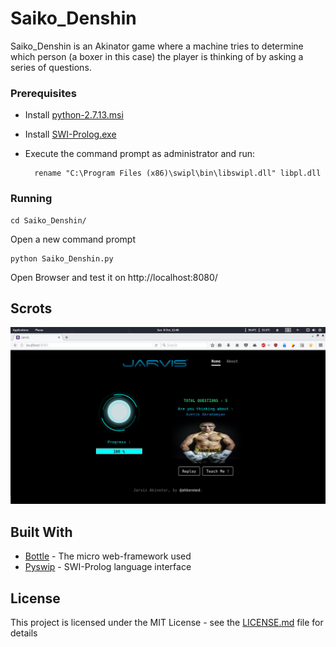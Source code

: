 # Saiko_Denshin

Saiko_Denshin is an Akinator game where a machine tries to determine which person (a boxer in this case) the player is thinking of by asking a series of questions.

### Prerequisites

* Install [python-2.7.13.msi](https://www.python.org/ftp/python/2.7.14/python-2.7.14.amd64.msi)

* Install [SWI-Prolog.exe](http://www.swi-prolog.org/download/stable)

* Execute the command prompt as administrator and run:

		rename "C:\Program Files (x86)\swipl\bin\libswipl.dll" libpl.dll

### Running

```
cd Saiko_Denshin/
```

Open a new command prompt

```
python Saiko_Denshin.py
```

Open Browser and test it on http://localhost:8080/


Scrots
------

![Guess](scrot/guess.jpg?raw=true "Guess")

## Built With

* [Bottle](http://bottlepy.org/docs/dev/) - The micro web-framework used
* [Pyswip](https://github.com/yuce/pyswip) - SWI-Prolog language interface

## License

This project is licensed under the MIT License - see the [LICENSE.md](LICENSE.md) file for details